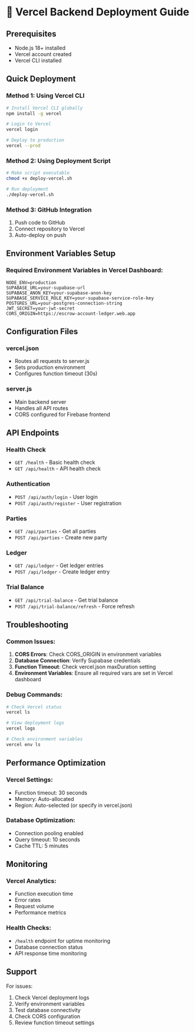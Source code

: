 # 🚀 Vercel Backend Deployment Guide

## Prerequisites
- Node.js 18+ installed
- Vercel account created
- Vercel CLI installed

## Quick Deployment

### Method 1: Using Vercel CLI
```bash
# Install Vercel CLI globally
npm install -g vercel

# Login to Vercel
vercel login

# Deploy to production
vercel --prod
```

### Method 2: Using Deployment Script
```bash
# Make script executable
chmod +x deploy-vercel.sh

# Run deployment
./deploy-vercel.sh
```

### Method 3: GitHub Integration
1. Push code to GitHub
2. Connect repository to Vercel
3. Auto-deploy on push

## Environment Variables Setup

### Required Environment Variables in Vercel Dashboard:
```
NODE_ENV=production
SUPABASE_URL=your-supabase-url
SUPABASE_ANON_KEY=your-supabase-anon-key
SUPABASE_SERVICE_ROLE_KEY=your-supabase-service-role-key
POSTGRES_URL=your-postgres-connection-string
JWT_SECRET=your-jwt-secret
CORS_ORIGIN=https://escrow-account-ledger.web.app
```

## Configuration Files

### vercel.json
- Routes all requests to server.js
- Sets production environment
- Configures function timeout (30s)

### server.js
- Main backend server
- Handles all API routes
- CORS configured for Firebase frontend

## API Endpoints

### Health Check
- `GET /health` - Basic health check
- `GET /api/health` - API health check

### Authentication
- `POST /api/auth/login` - User login
- `POST /api/auth/register` - User registration

### Parties
- `GET /api/parties` - Get all parties
- `POST /api/parties` - Create new party

### Ledger
- `GET /api/ledger` - Get ledger entries
- `POST /api/ledger` - Create ledger entry

### Trial Balance
- `GET /api/trial-balance` - Get trial balance
- `POST /api/trial-balance/refresh` - Force refresh

## Troubleshooting

### Common Issues:
1. **CORS Errors**: Check CORS_ORIGIN in environment variables
2. **Database Connection**: Verify Supabase credentials
3. **Function Timeout**: Check vercel.json maxDuration setting
4. **Environment Variables**: Ensure all required vars are set in Vercel dashboard

### Debug Commands:
```bash
# Check Vercel status
vercel ls

# View deployment logs
vercel logs

# Check environment variables
vercel env ls
```

## Performance Optimization

### Vercel Settings:
- Function timeout: 30 seconds
- Memory: Auto-allocated
- Region: Auto-selected (or specify in vercel.json)

### Database Optimization:
- Connection pooling enabled
- Query timeout: 10 seconds
- Cache TTL: 5 minutes

## Monitoring

### Vercel Analytics:
- Function execution time
- Error rates
- Request volume
- Performance metrics

### Health Checks:
- `/health` endpoint for uptime monitoring
- Database connection status
- API response time monitoring

## Support

For issues:
1. Check Vercel deployment logs
2. Verify environment variables
3. Test database connectivity
4. Check CORS configuration
5. Review function timeout settings
